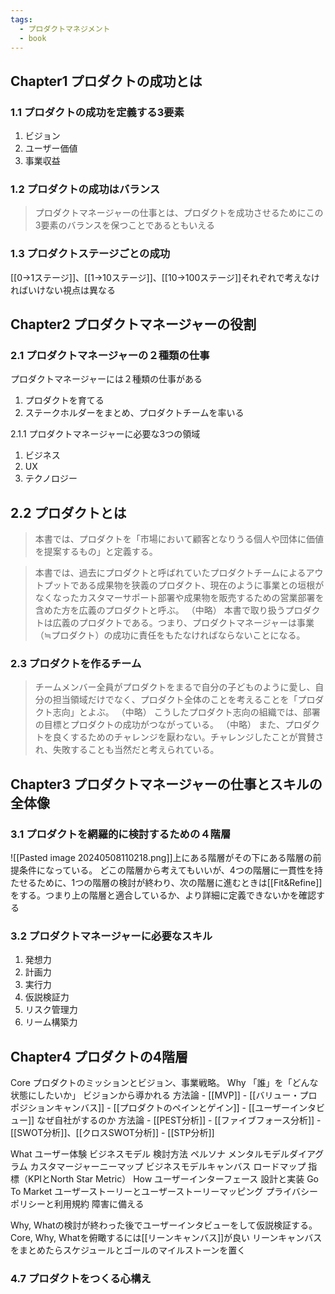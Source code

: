 ```yaml
---
tags:
  - プロダクトマネジメント
  - book
---
```

## Chapter1 プロダクトの成功とは
### 1.1 プロダクトの成功を定義する3要素
1. ビジョン
2. ユーザー価値
3. 事業収益
### 1.2 プロダクトの成功はバランス
> プロダクトマネージャーの仕事とは、プロダクトを成功させるためにこの3要素のバランスを保つことであるともいえる
### 1.3 プロダクトステージごとの成功
[[0→1ステージ]]、[[1→10ステージ]]、[[10→100ステージ]]それぞれで考えなければいけない視点は異なる

## Chapter2 プロダクトマネージャーの役割
### 2.1 プロダクトマネージャーの２種類の仕事
プロダクトマネージャーには２種類の仕事がある
1. プロダクトを育てる
2. ステークホルダーをまとめ、プロダクトチームを率いる

2.1.1 プロダクトマネージャーに必要な3つの領域
1. ビジネス
2. UX
3. テクノロジー
## 2.2 プロダクトとは
> 本書では、プロダクトを「市場において顧客となりうる個人や団体に価値を提案するもの」と定義する。

> 本書では、過去にプロダクトと呼ばれていたプロダクトチームによるアウトプットである成果物を狭義のプロダクト、現在のように事業との垣根がなくなったカスタマーサポート部署や成果物を販売するための営業部署を含めた方を広義のプロダクトと呼ぶ。
> （中略）
> 本書で取り扱うプロダクトは広義のプロダクトである。つまり、プロダクトマネージャーは事業（≒プロダクト）の成功に責任をもたなければならないことになる。

### 2.3 プロダクトを作るチーム
> チームメンバー全員がプロダクトをまるで自分の子どものように愛し、自分の担当領域だけでなく、プロダクト全体のことを考えることを「プロダクト志向」とよぶ。
> （中略）
> こうしたプロダクト志向の組織では、部署の目標とプロダクトの成功がつながっている。
> （中略）
> また、プロダクトを良くするためのチャレンジを厭わない。チャレンジしたことが賞賛され、失敗することも当然だと考えられている。


## Chapter3 プロダクトマネージャーの仕事とスキルの全体像
### 3.1 プロダクトを網羅的に検討するための４階層
![[Pasted image 20240508110218.png]]上にある階層がその下にある階層の前提条件になっている。
どこの階層から考えてもいいが、4つの階層に一貫性を持たせるために、1つの階層の検討が終わり、次の階層に進むときは[[Fit&Refine]]をする。つまり上の階層と適合しているか、より詳細に定義できないかを確認する
### 3.2 プロダクトマネージャーに必要なスキル
1. 発想力
2. 計画力
3. 実行力
4. 仮説検証力
5. リスク管理力
6. リーム構築力
## Chapter4 プロダクトの4階層
Core
	プロダクトのミッションとビジョン、事業戦略。
Why
	「誰」を「どんな状態にしたいか」
		ビジョンから導かれる
		方法論
			- [[MVP]]
			- [[バリュー・プロポジションキャンバス]]
			- [[プロダクトのペインとゲイン]]
			- [[ユーザーインタビュー]]
	なぜ自社がするのか
		方法論
			- [[PEST分析]]
			- [[ファイブフォース分析]]
			- [[SWOT分析]]、[[クロスSWOT分析]]
			- [[STP分析]]
		
What
	ユーザー体験
	ビジネスモデル
	検討方法
		ペルソナ
		メンタルモデルダイアグラム
		カスタマージャーニーマップ
		ビジネスモデルキャンバス
		ロードマップ
		指標（KPIとNorth Star Metric）
How
	ユーザーインターフェース
	設計と実装
	Go To Market
		ユーザーストーリーとユーザーストーリーマッピング
		プライバシーポリシーと利用規約
		障害に備える

Why, Whatの検討が終わった後でユーザーインタビューをして仮説検証する。
Core, Why, Whatを俯瞰するには[[リーンキャンバス]]が良い
リーンキャンバスをまとめたらスケジュールとゴールのマイルストーンを置く
### 4.7 プロダクトをつくる心構え
